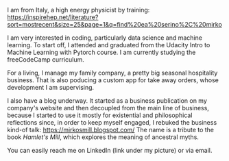 I am from Italy, a high energy physicist by training: https://inspirehep.net/literature?sort=mostrecent&size=25&page=1&q=find%20ea%20serino%2C%20mirko

I am very interested in coding, particularly data science and machine learning. To start off, I attended and graduated from the Udacity Intro to Machine 
Learning with Pytorch course. I am currently studying the freeCodeCamp curriculum. 

For a living, I manage my family company, a pretty big seasonal hospitality business. 
That is also poducing a custom app for take away orders, whose development I am supervising.

I also have a blog underway. It started as a business publication on my company's website and then decoupled from the main line of business, 
because I started to use it mostly for existential and philosophical reflections since, in order to keep myself engaged, I rebuked the business kind-of 
talk: https://mirkosmill.blogspot.com/ The name is a tribute to the book _Hamlet's Mill_, which explores the meaning of ancestral myths.


You can easily reach me on LinkedIn (link under my picture) or via email.

<!---
mirkos86/mirkos86 is a ✨ special ✨ repository because its `README.md` (this file) appears on your GitHub profile.
You can click the Preview link to take a look at your changes.
--->
